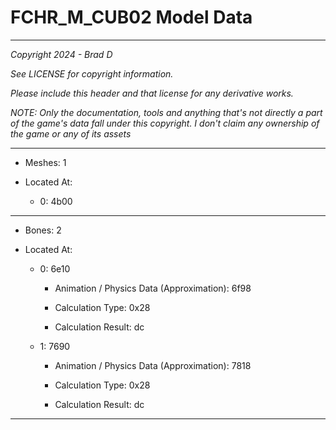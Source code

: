 # FCHR_M_CUB02 Model Data

---

*Copyright 2024 - Brad D*

*See LICENSE for copyright information.*

*Please include this header and that license for any derivative works.*

*NOTE: Only the documentation, tools and anything that's not directly a part of the game's data fall under this copyright. I don't claim any ownership of the game or any of its assets*

---

* Meshes: 1

* Located At:

  * 0: 4b00

---

* Bones: 2

* Located At:

  * 0: 6e10

    * Animation / Physics Data (Approximation): 6f98

    * Calculation Type: 0x28

    * Calculation Result: dc

  * 1: 7690

    * Animation / Physics Data (Approximation): 7818

    * Calculation Type: 0x28

    * Calculation Result: dc

---

